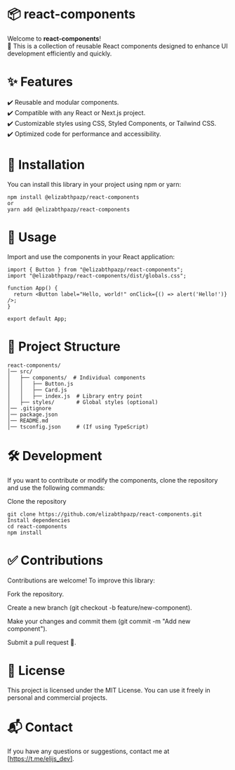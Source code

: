# 📦 react-components

Welcome to **react-components**!  
🚀 This is a collection of reusable React components designed to enhance UI development efficiently and quickly.


# ✨ Features

✔️ Reusable and modular components.  
✔️ Compatible with any React or Next.js project.  
✔️ Customizable styles using CSS, Styled Components, or Tailwind CSS.  
✔️ Optimized code for performance and accessibility.  


# 📌 Installation

You can install this library in your project using npm or yarn:

```
npm install @elizabthpazp/react-components
or 
yarn add @elizabthpazp/react-components
```

# 🚀 Usage
Import and use the components in your React application:

```
import { Button } from "@elizabthpazp/react-components";
import "@elizabthpazp/react-components/dist/globals.css";

function App() {
  return <Button label="Hello, world!" onClick={() => alert('Hello!')} />;
}

export default App;
```

# 📂 Project Structure
``` 
react-components/
│── src/
│   ├── components/  # Individual components
│   │   ├── Button.js
│   │   ├── Card.js
│   │   ├── index.js  # Library entry point
│   ├── styles/       # Global styles (optional)
│── .gitignore
│── package.json
│── README.md
│── tsconfig.json     # (If using TypeScript)
```

# 🛠️ Development

If you want to contribute or modify the components, clone the repository and use the following commands:

Clone the repository

```
git clone https://github.com/elizabthpazp/react-components.git
Install dependencies
cd react-components
npm install
```

# ✅ Contributions
Contributions are welcome! To improve this library:

Fork the repository.

Create a new branch (git checkout -b feature/new-component).

Make your changes and commit them (git commit -m "Add new component").

Submit a pull request 🚀.

# 📜 License
This project is licensed under the MIT License. You can use it freely in personal and commercial projects.

# 📬 Contact

If you have any questions or suggestions, contact me at [https://t.me/elijs_dev].
